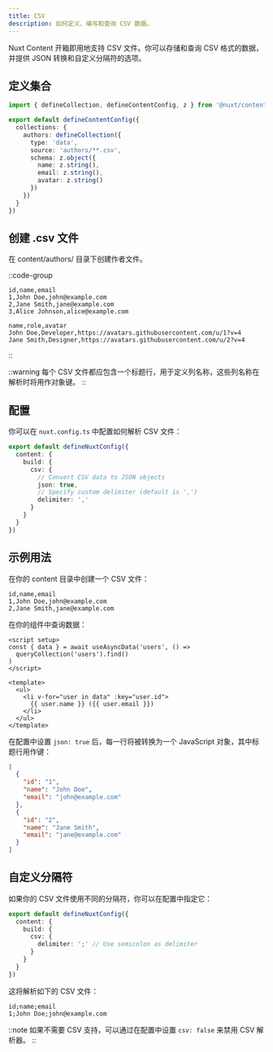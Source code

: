```yaml
---
title: CSV
description: 如何定义、编写和查询 CSV 数据。
---
```


Nuxt Content 开箱即用地支持 CSV 文件。你可以存储和查询 CSV 格式的数据，并提供 JSON 转换和自定义分隔符的选项。

## 定义集合

```typescript [content.config.ts]
import { defineCollection, defineContentConfig, z } from '@nuxt/content'

export default defineContentConfig({
  collections: {
    authors: defineCollection({
      type: 'data',
      source: 'authors/**.csv',
      schema: z.object({
        name: z.string(),
        email: z.string(),
        avatar: z.string()
      })
    })
  }
})
```

## 创建 .csv 文件

在 content/authors/ 目录下创建作者文件。

::code-group
```csv [users.csv]
id,name,email
1,John Doe,john@example.com
2,Jane Smith,jane@example.com
3,Alice Johnson,alice@example.com
```
```csv [team.csv]
name,role,avatar
John Doe,Developer,https://avatars.githubusercontent.com/u/1?v=4
Jane Smith,Designer,https://avatars.githubusercontent.com/u/2?v=4
```
::

::warning
每个 CSV 文件都应包含一个标题行，用于定义列名称，这些列名称在解析时将用作对象键。
::

## 配置

你可以在 `nuxt.config.ts` 中配置如何解析 CSV 文件：

```ts [nuxt.config.ts]
export default defineNuxtConfig({
  content: {
    build: {
      csv: {
        // Convert CSV data to JSON objects
        json: true,
        // Specify custom delimiter (default is ',')
        delimiter: ','
      }
    }
  }
})
```

## 示例用法

在你的 content 目录中创建一个 CSV 文件：

```csv [content/users.csv]
id,name,email
1,John Doe,john@example.com
2,Jane Smith,jane@example.com
```

在你的组件中查询数据：

```vue
<script setup>
const { data } = await useAsyncData('users', () => 
  queryCollection('users').find()
)
</script>

<template>
  <ul>
    <li v-for="user in data" :key="user.id">
      {{ user.name }} ({{ user.email }})
    </li>
  </ul>
</template>
```

在配置中设置 `json: true` 后，每一行将被转换为一个 JavaScript 对象，其中标题行用作键：

```json
[
  {
    "id": "1",
    "name": "John Doe",
    "email": "john@example.com"
  },
  {
    "id": "2",
    "name": "Jane Smith",
    "email": "jane@example.com"
  }
]
```

## 自定义分隔符

如果你的 CSV 文件使用不同的分隔符，你可以在配置中指定它：

```ts [nuxt.config.ts]
export default defineNuxtConfig({
  content: {
    build: {
      csv: {
        delimiter: ';' // Use semicolon as delimiter
      }
    }
  }
})
```

这将解析如下的 CSV 文件：

```csv
id;name;email
1;John Doe;john@example.com
```

::note
如果不需要 CSV 支持，可以通过在配置中设置 `csv: false` 来禁用 CSV 解析器。
:: 
